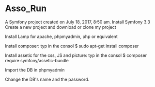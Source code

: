 Asso_Run
========

A Symfony project created on July 18, 2017, 8:50 am.
Install Symfony 3.3
Create a new project and download or clone my project

Install Lamp for apache, phpmyadmin, php or equivalent

Install composer:
typ in the consol $ sudo apt-get install composer

Install assetic for the css, JS and picture:
typ in the consol $ composer require symfony/assetic-bundle

Import the DB in phpmyadmin

Change the DB's name and the password.



